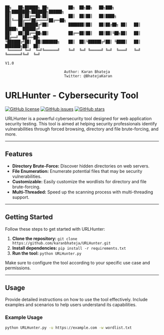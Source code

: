 ```
██╗   ██╗██████╗ ██╗         ██╗  ██╗██╗   ██╗███╗   ██╗████████╗███████╗██████╗ 
██║   ██║██╔══██╗██║         ██║  ██║██║   ██║████╗  ██║╚══██╔══╝██╔════╝██╔══██╗
██║   ██║██████╔╝██║         ███████║██║   ██║██╔██╗ ██║   ██║   █████╗  ██████╔╝
██║   ██║██╔══██╗██║         ██╔══██║██║   ██║██║╚██╗██║   ██║   ██╔══╝  ██╔══██╗
╚██████╔╝██║  ██║███████╗    ██║  ██║╚██████╔╝██║ ╚████║   ██║   ███████╗██║  ██║
 ╚═════╝ ╚═╝  ╚═╝╚══════╝    ╚═╝  ╚═╝ ╚═════╝ ╚═╝  ╚═══╝   ╚═╝   ╚══════╝╚═╝  ╚═╝
                                                                           V1.0

                           Author: Karan Bhateja
                           Twitter: @BhatejaKaran
```                                                             

# URLHunter - Cybersecurity Tool

[![GitHub license](https://img.shields.io/github/license/YourUsername/URLHunter)](https://github.com/YourUsername/URLHunter/blob/master/LICENSE)
[![GitHub issues](https://img.shields.io/github/issues/YourUsername/URLHunter)](https://github.com/YourUsername/URLHunter/issues)
[![GitHub stars](https://img.shields.io/github/stars/YourUsername/URLHunter)](https://github.com/YourUsername/URLHunter/stargazers)

URLHunter is a powerful cybersecurity tool designed for web application security testing. This tool is aimed at helping security professionals identify vulnerabilities through forced browsing, directory and file brute-forcing, and more.

---

## Features

- **Directory Brute-Force:** Discover hidden directories on web servers.
- **File Enumeration:** Enumerate potential files that may be security vulnerabilities.
- **Customizable:** Easily customize the wordlists for directory and file brute-forcing.
- **Multi-Threaded:** Speed up the scanning process with multi-threading support.

---

## Getting Started

Follow these steps to get started with URLHunter:

1. **Clone the repository:** `git clone https://github.com/karanbhateja/URLHunter.git`
2. **Install dependencies:** `pip install -r requirements.txt`
3. **Run the tool:** `python URLHunter.py`

Make sure to configure the tool according to your specific use case and permissions.

---

## Usage

Provide detailed instructions on how to use the tool effectively. Include examples and scenarios to help users understand its capabilities.

### Example Usage

```bash
python URLHunter.py -u https://example.com -w wordlist.txt
